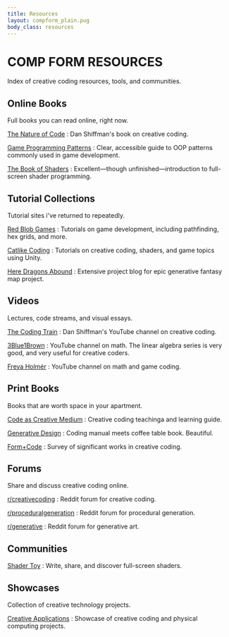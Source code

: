 ```yaml
---
title: Resources
layout: compform_plain.pug
body_class: resources
---
```


# COMP FORM RESOURCES

Index of creative coding resources, tools, and communities.

<div class="resource-list">

## Online Books

Full books you can read online, right now.

[The Nature of Code](https://natureofcode.com/book/)
: Dan Shiffman's book on creative coding.

[Game Programming Patterns](http://gameprogrammingpatterns.com/)
: Clear, accessible guide to OOP patterns commonly used in game development.

[The Book of Shaders](https://thebookofshaders.com/)
: Excellent—though unfinished—introduction to full-screen shader programming.

</div>

<div class="resource-list">

## Tutorial Collections

Tutorial sites i've returned to repeatedly.

[Red Blob Games](https://www.redblobgames.com/)
: Tutorials on game development, including pathfinding, hex grids, and more.

[Catlike Coding](https://catlikecoding.com/)
: Tutorials on creative coding, shaders, and game topics using Unity.

[Here Dragons Abound](https://heredragonsabound.blogspot.com/)
: Extensive project blog for epic generative fantasy map project.

</div>

<div class="resource-list">

## Videos

Lectures, code streams, and visual essays.

[The Coding Train](https://www.youtube.com/channel/UCvjgXvBlbQiydffZU7m1_aw)
: Dan Shiffman's YouTube channel on creative coding.

[3Blue1Brown](https://www.youtube.com/channel/UCYO_jab_esuFRV4b17AJtAw)
: YouTube channel on math. The linear algebra series is very good, and very useful for creative coders.

[Freya Holmér](https://www.youtube.com/@Acegikmo)
: YouTube channel on math and game coding.

</div>

<div class="resource-list">

## Print Books

Books that are worth space in your apartment.

[Code as Creative Medium](https://mitpress.mit.edu/9780262542043/)
: Creative coding teachinga and learning guide.

[Generative Design](http://www.generative-gestaltung.de/)
: Coding manual meets coffee table book. Beautiful.

[Form+Code](http://formandcode.com/)
: Survey of significant works in creative coding.

</div>

<div class="resource-list">

## Forums

Share and discuss creative coding online.

[r/creativecoding](https://www.reddit.com/r/creativecoding/)
: Reddit forum for creative coding.

[r/proceduralgeneration](https://www.reddit.com/r/proceduralgeneration/)
: Reddit forum for procedural generation.

[r/generative](https://www.reddit.com/r/generative/)
: Reddit forum for generative art.

</div>

<div class="resource-list">

## Communities

[Shader Toy](https://www.shadertoy.com/)
: Write, share, and discover full-screen shaders.

</div>
<div class="resource-list">

## Showcases

Collection of creative technology projects.

[Creative Applications](https://www.creativeapplications.net/)
: Showcase of creative coding and physical computing projects.

</div>
